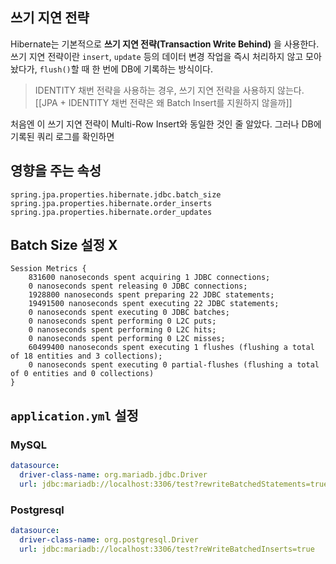 ## 쓰기 지연 전략

Hibernate는 기본적으로 **쓰기 지연 전략(Transaction Write Behind)** 을 사용한다.
쓰기 지연 전략이란 `insert`, `update` 등의 데이터 변경 작업을 즉시 처리하지 않고 모아놨다가, `flush()`할 때 한 번에 DB에 기록하는 방식이다.
> IDENTITY 채번 전략을 사용하는 경우, 쓰기 지연 전략을 사용하지 않는다.
> [[JPA + IDENTITY 채번 전략은 왜 Batch Insert를 지원하지 않을까]]

처음엔 이 쓰기 지연 전략이 Multi-Row Insert와 동일한 것인 줄 알았다.
그러나 DB에 기록된 쿼리 로그를 확인하면 


## 영향을 주는 속성

`spring.jpa.properties.hibernate.jdbc.batch_size`
`spring.jpa.properties.hibernate.order_inserts`
`spring.jpa.properties.hibernate.order_updates`

## Batch Size 설정 X

```
Session Metrics {
    831600 nanoseconds spent acquiring 1 JDBC connections;
    0 nanoseconds spent releasing 0 JDBC connections;
    1928800 nanoseconds spent preparing 22 JDBC statements;
    19491500 nanoseconds spent executing 22 JDBC statements;
    0 nanoseconds spent executing 0 JDBC batches;
    0 nanoseconds spent performing 0 L2C puts;
    0 nanoseconds spent performing 0 L2C hits;
    0 nanoseconds spent performing 0 L2C misses;
    60499400 nanoseconds spent executing 1 flushes (flushing a total of 18 entities and 3 collections);
    0 nanoseconds spent executing 0 partial-flushes (flushing a total of 0 entities and 0 collections)
}
```

## `application.yml` 설정

### MySQL
```yaml
datasource:  
  driver-class-name: org.mariadb.jdbc.Driver  
  url: jdbc:mariadb://localhost:3306/test?rewriteBatchedStatements=true  
```

### Postgresql
```yaml
datasource:  
  driver-class-name: org.postgresql.Driver 
  url: jdbc:mariadb://localhost:3306/test?reWriteBatchedInserts=true
```

